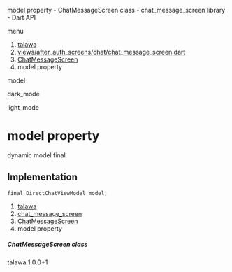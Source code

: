 




model property - ChatMessageScreen class - chat\_message\_screen library - Dart API







menu

1. [talawa](../../index.html)
2. [views/after\_auth\_screens/chat/chat\_message\_screen.dart](../../file-___home_harshil_Desktop_open-source_palisadoes_talawa_lib_views_after_auth_screens_chat_chat_message_screen/)
3. [ChatMessageScreen](../../file-___home_harshil_Desktop_open-source_palisadoes_talawa_lib_views_after_auth_screens_chat_chat_message_screen/ChatMessageScreen-class.html)
4. model property

model


dark\_mode

light\_mode




# model property


dynamic
model
final

## Implementation

```
final DirectChatViewModel model;
```

 


1. [talawa](../../index.html)
2. [chat\_message\_screen](../../file-___home_harshil_Desktop_open-source_palisadoes_talawa_lib_views_after_auth_screens_chat_chat_message_screen/)
3. [ChatMessageScreen](../../file-___home_harshil_Desktop_open-source_palisadoes_talawa_lib_views_after_auth_screens_chat_chat_message_screen/ChatMessageScreen-class.html)
4. model property

##### ChatMessageScreen class





talawa
1.0.0+1






